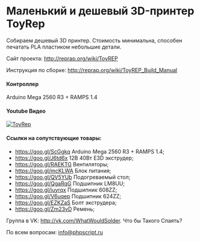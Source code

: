 # Маленький и дешевый 3D-принтер ToyRep
Собираем дешевый 3D принтер. Стоимость минимальна, способен печатать PLA пластиком небольшие детали.

Сайт проекта: http://reprap.org/wiki/ToyREP

Инструкция по сборке: http://reprap.org/wiki/ToyREP_Build_Manual

#### Контроллер
Arduino Mega 2560 R3 + RAMPS 1.4

#### Youtube Видео
[![ToyRep](http://img.youtube.com/vi/H17Mea6-Euc/0.jpg)](http://www.youtube.com/watch?v=H17Mea6-Euc)

#### Ссылки на сопутствующие товары:
* https://goo.gl/ScGgkq Arduino Mega 2560 R3 + RAMPS 1.4;
* https://goo.gl/J6td6x 12В 40Вт E3D экструдер;
* https://goo.gl/RAEKTG Вентиляторы;
* https://goo.gl/mcKLWA Блок питания;
* https://goo.gl/QV5YUb Подогреваемый стол;
* https://goo.gl/QgaRqG Подшипник LM8UU;
* https://goo.gl/iuyrqx Подшипник 608ZZ;
* https://goo.gl/V6uqep Подшипник 624ZZ;
* https://goo.gl/EZKZaS Болт экструдера;
* https://goo.gl/Zm23vD Ремень;

Группа в VK: http://vk.com/WhatWouldSolder. Что бы Такого Спаять?

По всем вопросам: info@phpscript.ru
